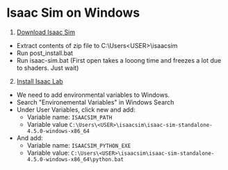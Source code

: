 # Isaac Sim on Windows

1. [Download Isaac Sim](https://docs.isaacsim.omniverse.nvidia.com/4.5.0/installation/download.html)
- Extract contents of zip file to C:\Users\<USER>\isaacsim
- Run post_install.bat
- Run isaac-sim.bat (First open takes a looong time and freezes a lot due to shaders. Just wait)
2. [Install Isaac Lab](https://isaac-sim.github.io/IsaacLab/main/source/setup/installation/binaries_installation.html)
- We need to add environmental variables to Windows.
- Search "Environemental Variables" in Windows Search
- Under User Variables, click new and add:
    - Variable name: `ISAACSIM_PATH`
    - Variable value `C:\Users\<USER>\isaacsim\isaac-sim-standalone-4.5.0-windows-x86_64`
- And add:
    - Variable name: `ISAACSIM_PYTHON_EXE`
    - Variable value: `C:\Users\<USER>\isaacsim\isaac-sim-standalone-4.5.0-windows-x86_64\python.bat`

